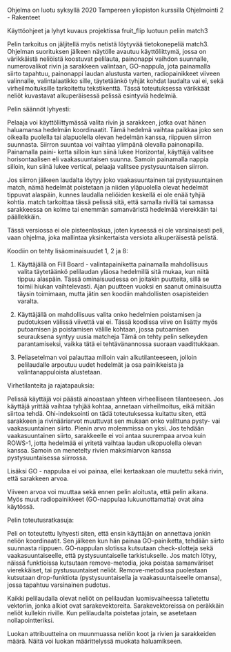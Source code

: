 Ohjelma on luotu syksyllä 2020 Tampereen yliopiston kurssilla Ohjelmointi 2 - Rakenteet

Käyttöohjeet ja lyhyt kuvaus projektissa fruit_flip
luotuun peliin match3

Pelin tarkoitus on jäljitellä myös netistä löytyvää tietokonepeliä
match3. Ohjelman suorituksen jälkeen näytölle avautuu käyttöliittymä,
jossa on värikkäistä neliöistä koostuvat pelilauta, painonappi vaihdon
suunnalle, numerovalikot rivin ja sarakkeen valintaan, GO-nappula, jota
painamalla siirto tapahtuu, painonappi laudan alustusta varten,
radiopainikkeet viiveen valinnalle, valintalaatikko sille, täytetäänkö
tyhjät kohdat laudalta vai ei, sekä virheilmoituksille tarkoitettu
tekstikenttä. Tässä toteutuksessa värikkäät neliöt kuvastavat alkuperäisessä
pelissä esintyviä hedelmiä.

Pelin säännöt lyhyesti:

Pelaaja voi käyttöliittymässä valita rivin ja sarakkeen, jotka ovat hänen
haluamansa hedelmän koordinaatit. Tämä hedelmä vaihtaa paikkaa joko sen oikealla
puolella tai alapuolella olevan hedelmän kanssa, riippuen siirron suunnasta.
Siirron suuntaa voi vaihtaa ylimpänä olevalla painonapilla. Painamalla paini-
ketta silloin kun siinä lukee Horizontal, käyttäjä valitsee horisontaalisen
eli vaakasuuntaisen suunna. Samoin painamalla nappia silloin, kun siinä lukee
vertical, pelaaja valitsee pystysuuntaisen siirron.

Jos siirron jälkeen laudalta löytyy joko vaakasuuntainen tai pystysuuntainen
match, nämä hedelmät poistetaan ja niiden yläpuolella olevat hedelmät tippuvat
alaspäin, kunnes laudalla neliöiden keskellä ei ole enää tyhjiä kohtia. match
tarkoittaa tässä pelissä sitä, että samalla rivillä tai samassa sarakkeessa
on kolme tai enemmän samanväristä hedelmää vierekkäin tai päällekkäin.

Tässä versiossa ei ole pisteenlaskua, joten kyseessä ei ole varsinaisesti peli,
vaan ohjelma, joka mallintaa yksinkertaista versiota alkuperäisestä pelistä.

Koodiin on tehty lisäominaisuudet 1, 2 ja 8:

1. Käyttäjällä on Fill Board - valintapainiketta painamalla mahdollisuus valita
täytetäänkö pelilaudan yläosa hedelmillä sitä mukaa, kun niitä tippuu alaspäin.
Tässä ominaisuudessa on joitakin puutteita, sillä se toimii hiukan vaihtelevasti.
Ajan puutteen vuoksi en saanut ominaisuutta täysin toimimaan, mutta jätin sen
koodiin mahdollisten osapisteiden varalta.

2. Käyttäjällä on mahdollisuus valita onko hedelmien poistamisen ja pudotuksen
välissä viivettä vai ei. Tässä koodissa viive on lisätty myös putoamisen ja
poistamisen välille kohtaan, jossa putoamisen seurauksena syntyy uusia matcheja
Tämä on tehty pelin selkeyden parantamiseksi, vaikka tätä ei tehtävänannossa suoraan
vaadittukkaan.

8. Peliasetelman voi palauttaa milloin vain alkutilanteeseen, jolloin pelilaudalle
arpoutuu uudet hedelmät ja osa painikkeista ja valintanappuloista alustetaan.

Virhetilanteita ja rajatapauksia:

Pelissä käyttäjä voi päästä ainoastaan yhteen virheelliseen tilanteeseen. Jos
käyttäjä yrittää vaihtaa tyhjää kohtaa, annetaan virheilmoitus, eikä mitään
siirtoa tehdä. Ohi-indeksointi on tädä toteutuksessa kuitattu siten, että
sarakkeen ja rivinääriarvot muuttuvat sen mukaan onko valittuna pysty- vai
vaakasuuntainen siirto. Pienin arvo molemmissa on yksi. Jos tehdään vaakasuuntainen
siirto, sarakkeelle ei voi antaa suurempaa arvoa kuin ROWS-1, jotta hedelmää
ei yritetä vaihtaa laudan ulkopuolella olevan kanssa. Samoin on menetelty
rivien maksimiarvon kanssa pystysuuntaisessa siirrossa.

Lisäksi GO - nappulaa ei voi painaa, ellei kertaakaan ole muutettu sekä rivin,
että sarakkeen arvoa.

Viiveen arvoa voi muuttaa sekä ennen pelin aloitusta, että pelin aikana.
Myös muut radiopainikkeet (GO-nappulaa lukuunottamatta) ovat aina käytössä.

Pelin toteutusratkasuja:

Peli on toteutettu lyhyesti siten, että ensin käyttäjän on annettava jonkin
neliön koordinaatit. Sen jälkeen kun hän painaa GO-painiketta, tehdään siirto
suunnasta riippuen. GO-nappulan slotissa kutsutaan check-slotteja sekä
vaakasuuntaiseelle, että pystysuuntaiselle tarkistukselle. Jos match lötyy,
näissä funktioissa kutsutaan remove-metodia, joka poistaa samanväriset vierekkäiset,
tai pystusuuntaiset neliöt. Remove-metodissa puolestaan kutsutaan drop-funktiota
(pystysuuntaisella  ja vaakasuuntaiseelle omansa), jossa tapahtuu varsinainen
pudotus.

Kaikki pelilaudalla olevat neliöt on pelilaudan luomisvaiheessa talletettu
vektoriin, jonka alkiot ovat sarakevektoreita. Sarakevektoreissa on peräkkäin
neliöt kullekin riville. Kun pelilaudalta poistetaa jotain, se asetetaan
nollapointteriksi.

Luokan attribuutteina on muunmuassa neliön koot ja rivien ja sarakkeiden määrä.
Näitä voi luokan määrittelyssä muokata haluamikseen.
